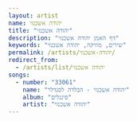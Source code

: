 ```yaml
---
layout: artist
name: יהודה אשכנזי
title: "יהודה אשכנזי"
description: "דף האמן יהודה אשכנזי"
keywords: "שירים, מוזיקה, יהודה אשכנזי"
permalink: /artists/יהודה-אשכנזי/
redirect_from:
  - /artists/list/יהודה אשכנזי
songs:
  - number: "33061"
    name: "יהודה אשכנזי - הבלדה לסנדלר"
    album: "סינגלים"
    artist: "יהודה אשכנזי"
---
```

